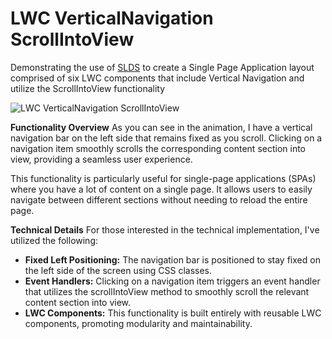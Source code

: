 # LWC VerticalNavigation ScrollIntoView
Demonstrating the use of [SLDS](https://design-system-site-spring-24-b5fb3de26459.herokuapp.com/getting-started/ "Salesforce Lightning Design System") to create a Single Page Application layout comprised of six LWC components that include Vertical Navigation and utilize the ScrollIntoView functionality

![LWC VerticalNavigation ScrollIntoView](https://media.giphy.com/media/v1.Y2lkPTc5MGI3NjExYWJscHdlcDl4eXJrZWc1cjE1cDh1OHVydTZuMGt1ZTI3bzdlcHNwdCZlcD12MV9pbnRlcm5hbF9naWZfYnlfaWQmY3Q9Zw/6e4hBAwKUM8UE3CU0Q/giphy.gif)

**Functionality Overview**
As you can see in the animation, I have a vertical navigation bar on the left side that remains fixed as you scroll. Clicking on a navigation item smoothly scrolls the corresponding content section into view, providing a seamless user experience.

This functionality is particularly useful for single-page applications (SPAs) where you have a lot of content on a single page. It allows users to easily navigate between different sections without needing to reload the entire page.

**Technical Details**
For those interested in the technical implementation, I've utilized the following:
<ul>
<li><strong>Fixed Left Positioning:</strong> The navigation bar is positioned to stay fixed on the left side of the screen using CSS classes.</li>
<li><strong>Event Handlers:</strong> Clicking on a navigation item triggers an event handler that utilizes the scrollIntoView method to smoothly scroll the relevant content section into view.</li>
<li><strong>LWC Components:</strong> This functionality is built entirely with reusable LWC components, promoting modularity and maintainability.</li>
</ul>
